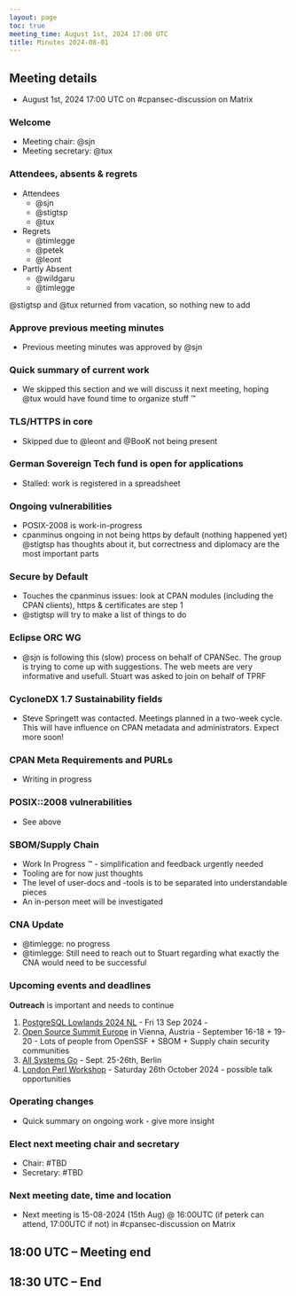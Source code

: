 ```yaml
---
layout: page
toc: true
meeting_time: August 1st, 2024 17:00 UTC
title: Minutes 2024-08-01
---
```


## Meeting details

* August 1st, 2024 17:00 UTC on #cpansec-discussion on Matrix

### Welcome

*   Meeting chair: @sjn
*   Meeting secretary: @tux

### Attendees, absents & regrets

*   Attendees
    *  @sjn
    *  @stigtsp
    *  @tux
*   Regrets
    *  @timlegge
    *  @petek
    *  @leont
*   Partly Absent
    *  @wildgaru
    *  @timlegge

@stigtsp and @tux returned from vacation, so nothing new to add

### Approve previous meeting minutes

*   Previous meeting minutes was approved by @sjn

### Quick summary of current work
*   We skipped this section and we will discuss it next meeting, hoping @tux would have found time to organize stuff ™

### TLS/HTTPS in core
*   Skipped due to @leont and @BooK not being present
    
### German Sovereign Tech fund is open for applications
*   Stalled: work is registered in a spreadsheet

### Ongoing vulnerabilities
*   POSIX-2008 is work-in-progress
*   cpanminus ongoing in not being https by default (nothing happened yet) @stigtsp has thoughts about it, but correctness and diplomacy are the most important parts

### Secure by Default
*   Touches the cpanminus issues: look at CPAN modules (including the CPAN clients), https & certificates are step 1
*   @stigtsp will try to make a list of things to do

### Eclipse ORC WG
*   @sjn is following this (slow) process on behalf of CPANSec. The group is trying to come up with suggestions. The web meets are very informative and usefull. Stuart was asked to join on behalf of TPRF

### CycloneDX 1.7 Sustainability fields
*   Steve Springett was contacted. Meetings planned in a two-week cycle. This will have influence on CPAN metadata and administrators. Expect more soon!

### CPAN Meta Requirements and PURLs
*   Writing in progress

### POSIX::2008 vulnerabilities
*   See above

### SBOM/Supply Chain
*   Work In Progress ™ - simplification and feedback urgently needed
*   Tooling are for now just thoughts
*   The level of user-docs and -tools is to be separated into understandable pieces
*   An in-person meet will be investigated

### CNA Update
*   @timlegge: no progress
*   @timlegge: Still need to reach out to Stuart regarding what exactly the CNA would need to be successful

### Upcoming events and deadlines

**Outreach** is important and needs to continue

1. [PostgreSQL Lowlands 2024 NL](https://kangaroot.net/events/pg-day-lowlands-2024-nl) - Fri 13 Sep 2024 - 
1. [Open Source Summit Europe](https://events.linuxfoundation.org/open-source-summit-europe/) in Vienna, Austria - September 16-18 + 19-20 - Lots of people from OpenSSF + SBOM + Supply chain security communities
1. [All Systems Go](https://all-systems-go.io/) - Sept. 25-26th, Berlin
1. [London Perl Workshop](https://act.yapc.eu/lpw2024/) - Saturday 26th October 2024 - possible talk opportunities

### Operating changes
*   Quick summary on ongoing work - give more insight

### Elect next meeting chair and secretary
*   Chair: #TBD
*   Secretary: #TBD

### Next meeting date, time and location
*   Next meeting is 15-08-2024 (15th Aug) @ 16:00UTC (if peterk can attend, 17:00UTC if not) in #cpansec-discussion on Matrix

## 18:00 UTC – Meeting end

## 18:30 UTC – End
